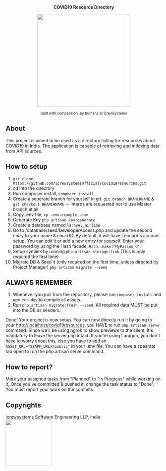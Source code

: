 <p align="center">    
    <strong>
      COVID19 Resource Directory
    </strong>
</p>
<p align="center">
    <img src="https://cdn.discordapp.com/attachments/530789778912837640/807544305526898698/icrewsystems-bot.png" width="300">   
</p>
<p align="center">    
    <small>
	Built with compassion, by humans at icrewsystems
   </small>
</p>

## About
This project is aimed to be used as a directory listing for resources about COVID19 in India. The application is capable of retrieving and indexing data from API sources.

## How to setup
1. ```git clone https://github.com/icrewsystemsofficial/covid19resources.git```
2. cd into the directory
3. Run composer install, ```composer install```
4. Create a seperate branch for yourself in git. ```git branch BRANCHNAME``` & ```git checkout BRANCHNAME``` -- Interns are requested not to use Master branch at all.
5. Copy .env file, ```cp .env.example .env```
6. Generate Key ```php artisan key:generate```
7. Create a database named ```laravel_airlime```
8. Go to /database/seed/DeveloperAccess.php and update the second entry to your name & email ID. By default, it will have Leonard's account setup. You can edit it or add a new entry for yourself. Enter your password by using the Hash facade, ```Hash::make("MyPassword")```
9. Setup symlink by running ```php artisan storage:link``` (This is only required the first time).
10. Migrate DB & Seed it (only required on the first time, unless directed by Project Manager)  ```php artisan migrate --seed```

## ALWAYS REMEMBER
1. Whenever you pull from the repository, please run ```composer install``` and ```npm run dev``` to compile all assets.
2. Run ```php artisan migrate:fresh --seed```. All required data MUST be put into the DB as seeders.

Done! Your project is now setup. You can now directly run it by going to your [http://localhost/covid19resources](http://localhost/covid19resources), you HAVE to run ```php artisan serve``` command. Since we'll be using ngrok to show previews to the client, it's mandatory to leave the server.php intact. If you're using Laragon, you don't have to worry about this, else you have to add an ```ASSET_URL="${APP_URL}/public"``` in your .env file. You can have a spearate tab open to run the php artisan serve command. 

## How to report?
Mark your assigned tasks from "Planned" to "In Progress" while working on it, Once you've committed & pushed it, change the task status to "Done". You must report your work on the commits.

## Copyrights
icrewsystems Software Engineering LLP, India <br>
<img src="https://icrewsystems.com/logo.png" width="150">   
